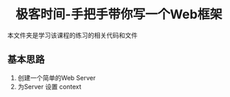 <h1 style="text-align: center">极客时间-手把手带你写一个Web框架</h1>

本文件夹是学习该课程的练习的相关代码和文件

## 基本思路

1. 创建一个简单的Web Server
2. 为Server 设置 context